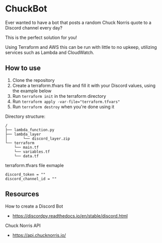 # ChuckBot

Ever wanted to have a bot that posts a random Chuck Norris quote to a Discord channel every day?

This is the perfect solution for you!

Using Terraform and AWS this can be run with little to no upkeep, utilizing services such as Lambda and CloudWatch.

## How to use

1. Clone the repository
2. Create a terraform.tfvars file and fill it with your Discord values, using the example below
3. Run `terraform init` in the terraform directory
4. Run `terraform apply -var-file="terraform.tfvars"`
5. Run `terraform destroy` when you're done using it 


Directory structure:
```
/
├── lambda_function.py       
├── lambda_layer
│       └── discord_layer.zip 
└── terraform
    └── main.tf
    └── variables.tf
    └── data.tf
```

terraform.tfvars file exmaple
```
discord_token = ""
discord_channel_id = ""
```

## Resources

How to create a Discord Bot
- https://discordpy.readthedocs.io/en/stable/discord.html

Chuck Norris API
- https://api.chucknorris.io/



